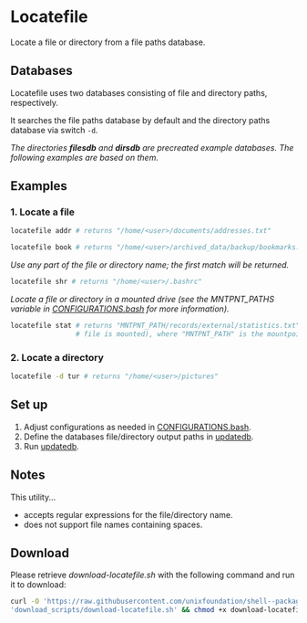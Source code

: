 
# Locatefile

Locate a file or directory from a file paths database.

## Databases

Locatefile uses two databases consisting of file and directory paths, respectively.

It searches the file paths database by default and the directory paths database via switch `-d`.

*The directories **filesdb** and **dirsdb** are precreated example databases. The following examples are based on them.*

## Examples

### 1. Locate a file

```bash
locatefile addr # returns "/home/<user>/documents/addresses.txt"
```

```bash
locatefile book # returns "/home/<user>/archived_data/backup/bookmarks.html"
```

*Use any part of the file or directory name; the first match will be returned.*

```bash
locatefile shr # returns "/home/<user>/.bashrc"
```

*Locate a file or directory in a mounted drive (see the MNTPNT_PATHS variable in [CONFIGURATIONS.bash](CONFIGURATIONS.bash) for more information).*

```bash
locatefile stat # returns "MNTPNT_PATH/records/external/statistics.txt" (if the drive containing the
                # file is mounted), where "MNTPNT_PATH" is the mountpoint of the mounted drive
```

### 2. Locate a directory

```bash
locatefile -d tur # returns "/home/<user>/pictures"
```

## Set up

1. Adjust configurations as needed in [CONFIGURATIONS.bash](CONFIGURATIONS.bash).
2. Define the databases file/directory output paths in [updatedb](updatedb).
3. Run [updatedb](updatedb).

## Notes

This utility...

* accepts regular expressions for the file/directory name.
* does not support file names containing spaces.

## Download

Please retrieve *download-locatefile.sh* with the following command and run it to download:

```bash
curl -O 'https://raw.githubusercontent.com/unixfoundation/shell--packaged-utilities/'\
'download_scripts/download-locatefile.sh' && chmod +x download-locatefile.sh
```

